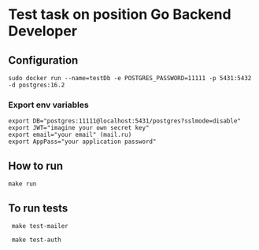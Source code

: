 # Test task on position Go Backend Developer

<h2>Configuration</h2>

```
sudo docker run --name=testDb -e POSTGRES_PASSWORD=11111 -p 5431:5432 -d postgres:16.2
```

<h3>Export env variables</h3>

```
export DB="postgres:11111@localhost:5431/postgres?sslmode=disable" 
export JWT="imagine your own secret key" 
export email="your email" (mail.ru) 
export AppPass="your application password" 
```

<h2>How to run</h2>

``` make run ```

<h2>To run tests</h2>

``` make test-mailer```

``` make test-auth```

